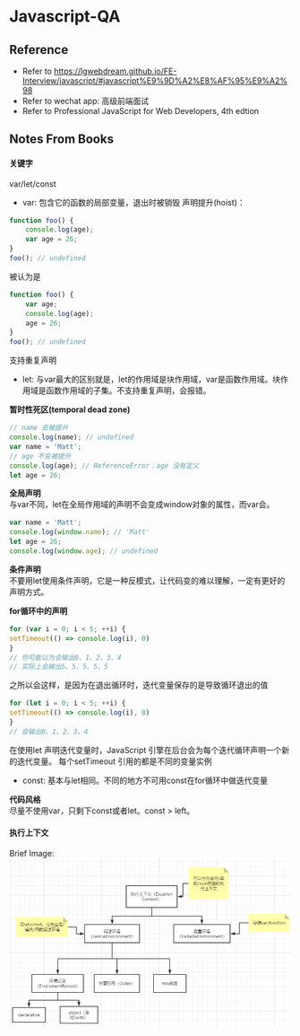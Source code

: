 # Javascript-QA

## Reference
- Refer to https://lgwebdream.github.io/FE-Interview/javascript/#javascript%E9%9D%A2%E8%AF%95%E9%A2%98  
- Refer to wechat app: 高级前端面试  
- Refer to Professional JavaScript for Web Developers, 4th edtion

## Notes From Books
#### 关键字
var/let/const
- var: 包含它的函数的局部变量，退出时被销毁
声明提升(hoist)：
```javascript
function foo() {
	console.log(age);
	var age = 26;
}
foo(); // undefined
```
被认为是
```javascript
function foo() {
	var age;
	console.log(age);
	age = 26;
}
foo(); // undefined
```
支持重复声明

- let: 与var最大的区别就是，let的作用域是块作用域，var是函数作用域。块作用域是函数作用域的子集。不支持重复声明，会报错。

**暂时性死区(temporal dead zone)**
```javascript
// name 会被提升
console.log(name); // undefined
var name = 'Matt';
// age 不会被提升
console.log(age); // ReferenceError：age 没有定义
let age = 26;
```
**全局声明**  
与var不同，let在全局作用域的声明不会变成window对象的属性，而var会。
```javascript
var name = 'Matt';
console.log(window.name); // 'Matt'
let age = 26;
console.log(window.age); // undefined
```
**条件声明**  
不要用let使用条件声明，它是一种反模式，让代码变的难以理解，一定有更好的声明方式。

**for循环中的声明**
```javascript
for (var i = 0; i < 5; ++i) {
setTimeout(() => console.log(i), 0)
}
// 你可能以为会输出0、1、2、3、4
// 实际上会输出5、5、5、5、5
```
之所以会这样，是因为在退出循环时，迭代变量保存的是导致循环退出的值
```javascript
for (let i = 0; i < 5; ++i) {
setTimeout(() => console.log(i), 0)
}
// 会输出0、1、2、3、4
```
在使用let 声明迭代变量时，JavaScript 引擎在后台会为每个迭代循环声明一个新的迭代变量。
每个setTimeout 引用的都是不同的变量实例
- const: 基本与let相同。不同的地方不可用const在for循环中做迭代变量

**代码风格**  
尽量不使用var，只剩下const或者let。const > left。  

#### 执行上下文  
Brief Image:  
![image](https://github.com/fqingyu/Javascript-QA/blob/main/images/ContextExcutionBrief.png)
